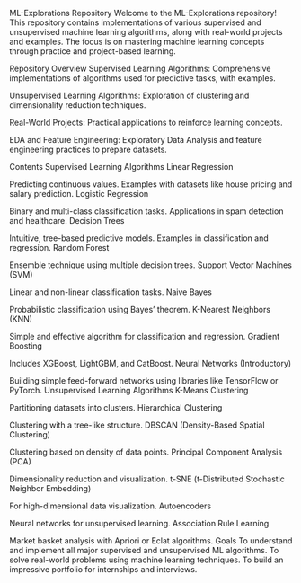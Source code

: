 ML-Explorations Repository
Welcome to the ML-Explorations repository! This repository contains implementations of various supervised and unsupervised machine learning algorithms, along with real-world projects and examples. The focus is on mastering machine learning concepts through practice and project-based learning.

Repository Overview
Supervised Learning Algorithms:
Comprehensive implementations of algorithms used for predictive tasks, with examples.

Unsupervised Learning Algorithms:
Exploration of clustering and dimensionality reduction techniques.

Real-World Projects:
Practical applications to reinforce learning concepts.

EDA and Feature Engineering:
Exploratory Data Analysis and feature engineering practices to prepare datasets.

Contents
Supervised Learning Algorithms
Linear Regression

Predicting continuous values.
Examples with datasets like house pricing and salary prediction.
Logistic Regression

Binary and multi-class classification tasks.
Applications in spam detection and healthcare.
Decision Trees

Intuitive, tree-based predictive models.
Examples in classification and regression.
Random Forest

Ensemble technique using multiple decision trees.
Support Vector Machines (SVM)

Linear and non-linear classification tasks.
Naive Bayes

Probabilistic classification using Bayes’ theorem.
K-Nearest Neighbors (KNN)

Simple and effective algorithm for classification and regression.
Gradient Boosting

Includes XGBoost, LightGBM, and CatBoost.
Neural Networks (Introductory)

Building simple feed-forward networks using libraries like TensorFlow or PyTorch.
Unsupervised Learning Algorithms
K-Means Clustering

Partitioning datasets into clusters.
Hierarchical Clustering

Clustering with a tree-like structure.
DBSCAN (Density-Based Spatial Clustering)

Clustering based on density of data points.
Principal Component Analysis (PCA)

Dimensionality reduction and visualization.
t-SNE (t-Distributed Stochastic Neighbor Embedding)

For high-dimensional data visualization.
Autoencoders

Neural networks for unsupervised learning.
Association Rule Learning

Market basket analysis with Apriori or Eclat algorithms.
Goals
To understand and implement all major supervised and unsupervised ML algorithms.
To solve real-world problems using machine learning techniques.
To build an impressive portfolio for internships and interviews.
